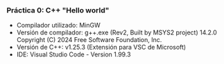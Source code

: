 ### Práctica 0: C++ "Hello world"

- Compilador utilizado: MinGW  
- Versión de compilador: g++.exe (Rev2, Built by MSYS2 project) 14.2.0 Copyright (C) 2024 Free Software Foundation, Inc.  
- Versión de C++: v1.25.3 (Extensión para VSC de Microsoft)  
- IDE: Visual Studio Code - Version 1.99.3  
